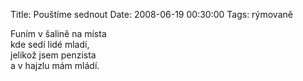 Title: Pouštíme sednout
Date: 2008-06-19 00:30:00
Tags: rýmovaně

Funím v šalině na místa  
kde sedí lidé mladí,  
jelikož jsem penzista  
a v hajzlu mám mládí.